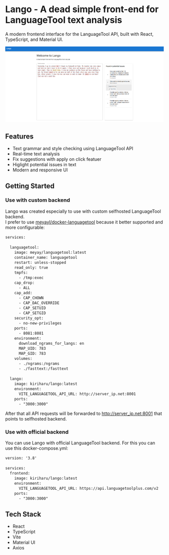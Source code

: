 # Lango - A dead simple front-end for LanguageTool text analysis

A modern frontend interface for the LanguageTool API, built with React, TypeScript, and Material UI.

![Main page screenshot](/screenshots/screenshot1.png)

## Features

- Text grammar and style checking using LanguageTool API
- Real-time text analysis
- Fix suggestions with apply on click featuer
- Higlight potential issues in text
- Modern and responsive UI


## Getting Started

### Use with custom backend

Lango was created especially to use with custom selfhosted LanguageTool backend.  
I prefer to use [meyayl/docker-languagetool](https://github.com/meyayl/docker-languagetool) because it better supported and more configurable:

```
services:

  languagetool:
    image: meyay/languagetool:latest
    container_name: languagetool
    restart: unless-stopped
    read_only: true
    tmpfs:
      - /tmp:exec
    cap_drop:
      - ALL
    cap_add:
      - CAP_CHOWN
      - CAP_DAC_OVERRIDE
      - CAP_SETUID
      - CAP_SETGID
    security_opt:
      - no-new-privileges
    ports:
      - 8081:8081
    environment:
      download_ngrams_for_langs: en
      MAP_UID: 783
      MAP_GID: 783
    volumes:
      - ./ngrams:/ngrams
      - ./fasttext:/fasttext

  lango:
    image: kiriharu/lango:latest
    environment:
      VITE_LANGUAGETOOL_API_URL: http://server_ip.net:8001
    ports:
      - "3000:3000"
```

After that all API requests will be forwarded to http://server_ip.net:8001 that points to selfhosted backend.  

### Use with official backend

You can use Lango with official LanguageTool backend. For this you can use this docker-compose.yml:

```
version: '3.8'

services:
  frontend:
    image: kiriharu/lango:latest
    environment:
      VITE_LANGUAGETOOL_API_URL: https://api.languagetoolplus.com/v2
    ports:
      - "3000:3000"
```

## Tech Stack

- React
- TypeScript
- Vite
- Material UI
- Axios